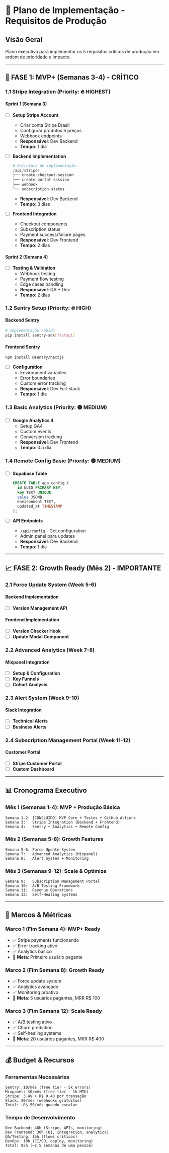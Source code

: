 # 🎯 Plano de Implementação - Requisitos de Produção

## Visão Geral

Plano executivo para implementar os 5 requisitos críticos de produção em ordem de prioridade e impacto.

---

## 🚀 **FASE 1: MVP+ (Semanas 3-4) - CRÍTICO**

### **1.1 Stripe Integration (Priority: 🔥 HIGHEST)**

#### **Sprint 1 (Semana 3)**

- [ ] **Setup Stripe Account**
  - Criar conta Stripe Brasil
  - Configurar produtos e preços
  - Webhook endpoints
  - **Responsável**: Dev Backend
  - **Tempo**: 1 dia

- [ ] **Backend Implementation**

  ```python
  # Estrutura de implementação
  /api/stripe/
  ├── create-checkout-session
  ├── create-portal-session  
  ├── webhook
  └── subscription-status
  ```

  - **Responsável**: Dev Backend
  - **Tempo**: 3 dias

- [ ] **Frontend Integration**
  - Checkout components
  - Subscription status
  - Payment success/failure pages
  - **Responsável**: Dev Frontend
  - **Tempo**: 2 dias

#### **Sprint 2 (Semana 4)**

- [ ] **Testing & Validation**
  - Webhook testing
  - Payment flow testing
  - Edge cases handling
  - **Responsável**: QA + Dev
  - **Tempo**: 2 dias

### **1.2 Sentry Setup (Priority: 🔥 HIGH)**

#### **Backend Sentry**

```bash
# Implementação rápida
pip install sentry-sdk[fastapi]
```

#### **Frontend Sentry**

```bash
npm install @sentry/nextjs
```

- [ ] **Configuration**
  - Environment variables
  - Error boundaries
  - Custom error tracking
  - **Responsável**: Dev Full-stack
  - **Tempo**: 1 dia

### **1.3 Basic Analytics (Priority: 🟡 MEDIUM)**

- [ ] **Google Analytics 4**
  - Setup GA4
  - Custom events
  - Conversion tracking
  - **Responsável**: Dev Frontend
  - **Tempo**: 0.5 dia

### **1.4 Remote Config Basic (Priority: 🟡 MEDIUM)**

- [ ] **Supabase Table**

  ```sql
  CREATE TABLE app_config (
    id UUID PRIMARY KEY,
    key TEXT UNIQUE,
    value JSONB,
    environment TEXT,
    updated_at TIMESTAMP
  );
  ```

- [ ] **API Endpoints**
  - `/api/config` - Get configuration
  - Admin panel para updates
  - **Responsável**: Dev Backend
  - **Tempo**: 1 dia

---

## 📈 **FASE 2: Growth Ready (Mês 2) - IMPORTANTE**

### **2.1 Force Update System (Week 5-6)**

#### **Backend Implementation**

- [ ] **Version Management API**

#### **Frontend Implementation**

- [ ] **Version Checker Hook**
- [ ] **Update Modal Component**

### **2.2 Advanced Analytics (Week 7-8)**

#### **Mixpanel Integration**

- [ ] **Setup & Configuration**
- [ ] **Key Funnels**
- [ ] **Cohort Analysis**

### **2.3 Alert System (Week 9-10)**

#### **Slack Integration**

- [ ] **Technical Alerts**
- [ ] **Business Alerts**

### **2.4 Subscription Management Portal (Week 11-12)**

#### **Customer Portal**

- [ ] **Stripe Customer Portal**
- [ ] **Custom Dashboard**

---

## 📊 **Cronograma Executivo**

### **Mês 1 (Semanas 1-4): MVP + Produção Básica**

```
Semana 1-2: [CONCLUÍDO] MVP Core + Testes + GitHub Actions
Semana 3:   Stripe Integration (Backend + Frontend)
Semana 4:   Sentry + Analytics + Remote Config
```

### **Mês 2 (Semanas 5-8): Growth Features**

```
Semana 5-6: Force Update System
Semana 7:   Advanced Analytics (Mixpanel)
Semana 8:   Alert System + Monitoring
```

### **Mês 3 (Semanas 9-12): Scale & Optimize**

```
Semana 9:   Subscription Management Portal
Semana 10:  A/B Testing Framework
Semana 11:  Revenue Operations
Semana 12:  Self-Healing Systems
```

---

## 🎯 **Marcos & Métricas**

### **Marco 1 (Fim Semana 4): MVP+ Ready**

- ✅ Stripe payments funcionando
- ✅ Error tracking ativo
- ✅ Analytics básico
- 🎯 **Meta**: Primeiro usuário pagante

### **Marco 2 (Fim Semana 8): Growth Ready**

- ✅ Force update system
- ✅ Analytics avançado
- ✅ Monitoring proativo
- 🎯 **Meta**: 5 usuários pagantes, MRR R$ 100

### **Marco 3 (Fim Semana 12): Scale Ready**

- ✅ A/B testing ativo
- ✅ Churn prediction
- ✅ Self-healing systems
- 🎯 **Meta**: 20 usuários pagantes, MRR R$ 400

---

## 💰 **Budget & Recursos**

### **Ferramentas Necessárias**

```
Sentry: $0/mês (free tier - 5k errors)
Mixpanel: $0/mês (free tier - 1k MTU)
Stripe: 3.4% + R$ 0.40 por transação
Slack: $0/mês (webhooks gratuitos)
Total: ~R$ 50/mês quando escalar
```

### **Tempo de Desenvolvimento**

```
Dev Backend: 40h (Stripe, APIs, monitoring)
Dev Frontend: 30h (UI, integration, analytics) 
QA/Testing: 15h (flows críticos)
DevOps: 10h (CI/CD, deploy, monitoring)
Total: 95h (~2.5 semanas de uma pessoa)
```
